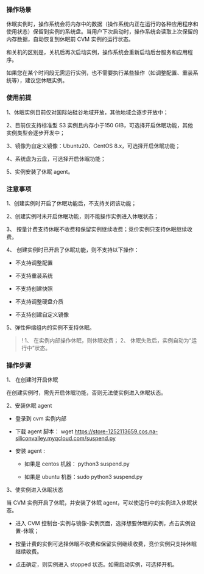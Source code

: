 ### **操作场景**

休眠实例时，操作系统会将内存中的数据（操作系统内正在运行的各种应用程序和使用状态）保留到实例的系统盘。当用户下次启动时，操作系统会读取上次保留的内存数据，自动恢复到休眠前 CVM 实例的运行状态。

和关机的区别是，关机后再次启动实例，操作系统会重新启动后台服务和应用程序。

如果您在某个时间段无需运行实例，也不需要执行某些操作（如调整配置、重装系统等），建议您休眠实例。


### **使用前提**

1、休眠实例目前仅对国际站硅谷地域开放，其他地域会逐步开放中；

2、目前仅支持标准型 S3 实例且内存小于150 GIB，可选择开启休眠功能，其他实例类型会逐步开发中；

3、镜像为自定义镜像：Ubuntu20、CentOS 8.x，可选择开启休眠功能；

4、系统盘为云盘，可选择开启休眠功能；

5、实例安装了休眠 agent。

### **注意事项**

1、创建实例时开启了休眠功能后，不支持关闭该功能；

2、创建实例时未开启休眠功能，则不能操作实例进入休眠状态；

3、 按量计费支持休眠不收费和保留实例继续收费；竞价实例只支持休眠继续收费。

4、 创建实例时已开启了休眠功能，则不支持以下操作：

  - 不支持调整配置
    
  - 不支持重装系统
    
  - 不支持创建快照
    
  - 不支持调整硬盘介质
    
  - 不支持创建自定义镜像
    

5、弹性伸缩组内的实例不支持休眠。

>!
>1、 在实例内部操作休眠，则休眠收费；
>2、 休眠失败后，实例自动为“运行中”状态。


### **操作步骤**

1、 在创建时开启休眠

在创建实例时，需先开启休眠功能，否则无法使实例进入休眠状态。

2、安装休眠 agent

  - 登录到 cvm 实例内部

  - 下载 agent 脚本： wget https://store-1252113659.cos.na-siliconvalley.myqcloud.com/suspend.py 

  - 安装 agent :   

    - 如果是 centos 机器： python3 suspend.py

    - 如果是 ubuntu 机器：sudo python3 suspend.py


3、使实例进入休眠状态

当 CVM 实例开启了休眠，并安装了休眠 agent，可以使运行中的实例进入休眠状态。

  - 进入 CVM 控制台-实例与镜像-实例页面，选择想要休眠的实例，点击实例设置-休眠；

  - 按量计费的实例可选择休眠不收费和保留实例继续收费，竞价实例只支持休眠继续收费。

  - 点击确定，则实例进入 stopped 状态。如需启动实例，可选择开机。